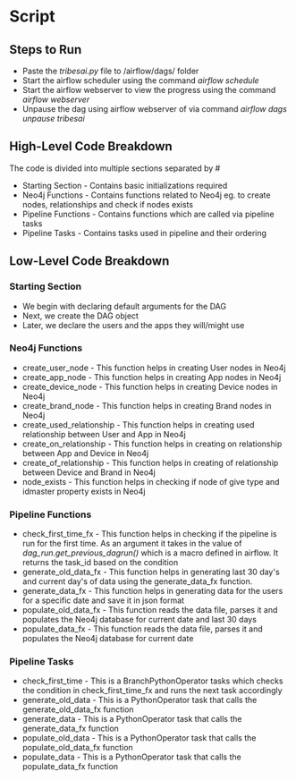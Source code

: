 # Script 

## Steps to Run 

* Paste the *tribesai.py* file to /airflow/dags/ folder
* Start the airflow scheduler using the command *airflow schedule*
* Start the airflow webserver to view the progress using the command *airflow webserver*
* Unpause the dag using airflow webserver of via command *airflow dags unpause tribesai*

## High-Level Code Breakdown 

The code is divided into multiple sections separated by #

* Starting Section - Contains basic initializations required
* Neo4j Functions - Contains functions related to Neo4j eg. to create nodes, relationships and check if nodes exists
* Pipeline Functions - Contains functions which are called via pipeline tasks 
* Pipeline Tasks - Contains tasks used in pipeline and their ordering

## Low-Level Code Breakdown

### Starting Section
* We begin with declaring default arguments for the DAG
* Next, we create the DAG object
* Later, we declare the users and the apps they will/might use 

### Neo4j Functions
* create_user_node - This function helps in creating User nodes in Neo4j
* create_app_node - This function helps in creating App nodes in Neo4j
* create_device_node - This function helps in creating Device nodes in Neo4j
* create_brand_node - This function helps in creating Brand nodes in Neo4j
* create_used_relationship - This function helps in creating used relationship between User and App in Neo4j
* create_on_relationship - This function helps in creating on relationship between App and Device in Neo4j
* create_of_relationship - This function helps in creating of relationship between Device and Brand in Neo4j
* node_exists - This function helps in checking if node of give type and idmaster property exists in Neo4j

### Pipeline Functions
* check_first_time_fx - This function helps in checking if the pipeline is run for the first time. As an argument it takes in the value of *dag_run.get_previous_dagrun()* which is a macro defined in airflow. It returns the task_id based on the condition
* generate_old_data_fx - This function helps in generating last 30 day's and current day's of data using the generate_data_fx function. 
* generate_data_fx - This function helps in generating data for the users for a specific date and save it in json format 
* populate_old_data_fx - This function reads the data file, parses it and populates the Neo4j database for current date and last 30 days
* populate_data_fx - This function reads the data file, parses it and populates the Neo4j database for current date

### Pipeline Tasks
* check_first_time - This is a BranchPythonOperator tasks which checks the condition in check_first_time_fx and runs the next task accordingly 
* generate_old_data - This is a PythonOperator task that calls the generate_old_data_fx function 
* generate_data - This is a PythonOperator task that calls the generate_data_fx function 
* populate_old_data - This is a PythonOperator task that calls the populate_old_data_fx function 
* populate_data - This is a PythonOperator task that calls the populate_data_fx function 